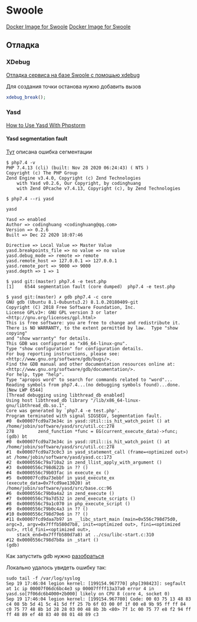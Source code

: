 # Swoole

[Docker Image for Swoole](https://github.com/swoole/docker-swoole)
[Docker Image for Swoole](https://hub.docker.com/r/phpswoole/swoole)

## Отладка

### XDebug

[Отладка сервиса на базе Swoole с помощью xdebug](https://docs.ensi.tech/backend-guides/principles/xdebug)

Для создания точки останова нужно добавить вызов

```php
xdebug_break();
```

### Yasd

[How to Use Yasd With Phpstorm](https://github.com/deminy/yasd-demo)
#### Yasd segmentation fault

[Тут](https://github.com/swoole/yasd/issues/41) описана ошибка сегментации

```shell
$ php7.4 -v
PHP 7.4.13 (cli) (built: Nov 28 2020 06:24:43) ( NTS )
Copyright (c) The PHP Group
Zend Engine v3.4.0, Copyright (c) Zend Technologies
    with Yasd v0.2.6, Our Copyright, by codinghuang
    with Zend OPcache v7.4.13, Copyright (c), by Zend Technologies
```
```shell
$ php7.4 --ri yasd

yasd

Yasd => enabled
Author => codinghuang <codinghuang@qq.com>
Version => 0.2.6
Built => Dec 22 2020 18:07:46

Directive => Local Value => Master Value
yasd.breakpoints_file => no value => no value
yasd.debug_mode => remote => remote
yasd.remote_host => 127.0.0.1 => 127.0.0.1
yasd.remote_port => 9000 => 9000
yasd.depth => 1 => 1
```

```shell
$ yasd git:(master) php7.4 -e test.php
[1]    6544 segmentation fault (core dumped)  php7.4 -e test.php
```
```shell
$ yasd git:(master) ✗ gdb php7.4 -c core
GNU gdb (Ubuntu 8.1-0ubuntu3.2) 8.1.0.20180409-git
Copyright (C) 2018 Free Software Foundation, Inc.
License GPLv3+: GNU GPL version 3 or later <http://gnu.org/licenses/gpl.html>
This is free software: you are free to change and redistribute it.
There is NO WARRANTY, to the extent permitted by law.  Type "show copying"
and "show warranty" for details.
This GDB was configured as "x86_64-linux-gnu".
Type "show configuration" for configuration details.
For bug reporting instructions, please see:
<http://www.gnu.org/software/gdb/bugs/>.
Find the GDB manual and other documentation resources online at:
<http://www.gnu.org/software/gdb/documentation/>.
For help, type "help".
Type "apropos word" to search for commands related to "word"...
Reading symbols from php7.4...(no debugging symbols found)...done.
[New LWP 6544]
[Thread debugging using libthread_db enabled]
Using host libthread_db library "/lib/x86_64-linux-gnu/libthread_db.so.1".
Core was generated by `php7.4 -e test.php'.
Program terminated with signal SIGSEGV, Segmentation fault.
#0  0x00007fcd9a73e34c in yasd::Util::is_hit_watch_point () at /home/jobin/software/yasd/src/util.cc:278
278         zend_function *func = EG(current_execute_data)->func;
(gdb) bt
#0  0x00007fcd9a73e34c in yasd::Util::is_hit_watch_point () at /home/jobin/software/yasd/src/util.cc:278
#1  0x00007fcd9a73c0c3 in yasd_statement_call (frame=<optimized out>) at /home/jobin/software/yasd/yasd.cc:173
#2  0x0000556c79a710a2 in zend_llist_apply_with_argument ()
#3  0x0000556c798d622b in ?? ()
#4  0x0000556c79b03fac in execute_ex ()
#5  0x00007fcd9a73ebbf in yasd_execute_ex (execute_data=0x7fcd9ae13020) at /home/jobin/software/yasd/src/base.cc:96
#6  0x0000556c79b0a4a2 in zend_execute ()
#7  0x0000556c79a7d532 in zend_execute_scripts ()
#8  0x0000556c79a1c070 in php_execute_script ()
#9  0x0000556c79b0c4a3 in ?? ()
#10 0x0000556c798d79e6 in ?? ()
#11 0x00007fcd9daa7b97 in __libc_start_main (main=0x556c798d75d0, argc=3, argv=0x7fffb580d7b8, init=<optimized out>, fini=<optimized out>, rtld_fini=<optimized out>,
    stack_end=0x7fffb580d7a8) at ../csu/libc-start.c:310
#12 0x0000556c798d7b8a in _start ()
(gdb)
```

Как запустить gdb нужно [разобраться](https://www.google.com/search?q=gdb+inside+docker+php+container&sca_esv=566856875&ei=VNQKZYy7D7HLrgTjobD4CQ&ved=0ahUKEwiMtYrzh7mBAxWxpYsKHeMQDJ8Q4dUDCBA&uact=5&oq=gdb+inside+docker+php+container&gs_lp=Egxnd3Mtd2l6LXNlcnAiH2dkYiBpbnNpZGUgZG9ja2VyIHBocCBjb250YWluZXIyBRAAGKIEMgUQABiiBDIFEAAYogRIixNQ-QtY_RBwAXgBkAEAmAFgoAGhAqoBATS4AQPIAQD4AQHCAgoQABhHGNYEGLADwgIHEAAYDRiABMICCBAAGAUYHhgN4gMEGAAgQYgGAZAGCA&sclient=gws-wiz-serp)


Локально удалось увидеть ошибку так:
```shell
sudo tail -f /var/log/syslog
Sep 19 17:46:04 legion kernel: [199154.967770] php[398423]: segfault at 1c ip 00007f06dc6bc4e3 sp 00007ffff13a37a0 error 4 in yasd.so[7f06dc6b4000+2b000] likely on CPU 8 (core 4, socket 0)
Sep 19 17:46:04 legion kernel: [199154.967780] Code: 00 03 75 13 48 83 c4 08 5b 5d 41 5c 41 5d ff 25 7b 6f 03 00 0f 1f 00 e8 9b 95 ff ff 84 c0 75 77 48 8b 1d 28 28 03 00 48 8b 3b <80> 7f 1c 00 75 77 e8 f2 94 ff ff 48 89 ef 48 83 40 08 01 48 89 c3
```
